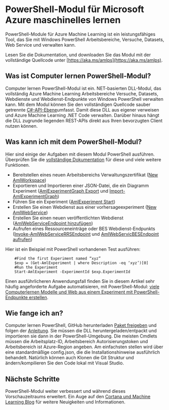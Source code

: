 <properties
    pageTitle="PowerShell-Module für maschinelles lernen | Microsoft Azure"
    description="PowerShell-Module für Azure Machine Learning ist im public Preview-Version verfügbar. Mithilfe von PowerShell erstellen und Verwalten von Arbeitsbereichen, Experimente und Webdienste."
    keywords="Experimentieren Sie lineare Regression Algorithmen für maschinelles lernen Computer lernen Lernprogramm, Vorhersagemodellen Verfahren Daten wissenschaftliches experiment"
    services="machine-learning"
    documentationCenter=""
    authors="hning86"
    manager="jhubbard"
    editor="cgronlun"/>

<tags
    ms.service="machine-learning"
    ms.workload="data-services"
    ms.tgt_pltfrm="na"
    ms.devlang="na"
    ms.topic="article"
    ms.date="08/05/2016"
    ms.author="garye;haining"/>

# <a name="powershell-module-for-microsoft-azure-machine-learning"></a>PowerShell-Modul für Microsoft Azure maschinelles lernen

PowerShell-Module für Azure Machine Learning ist ein leistungsfähiges Tool, das Sie mit Windows PowerShell Arbeitsbereiche, Versuche, Datasets, Web Service und verwalten kann.

Lesen Sie die Dokumentation, und downloaden Sie das Modul mit der vollständige Quellcode unter [https://aka.ms/amlps](https://aka.ms/amlps). 

## <a name="what-is-the-machine-learning-powershell-module"></a>Was ist Computer lernen PowerShell-Modul?

Computer lernen PowerShell-Modul ist ein. NET-basierten DLL-Modul, das vollständig Azure Machine Learning Arbeitsbereiche Versuche, Datasets, Webdienste und Webdienst-Endpunkte von Windows PowerShell verwalten kann. Mit dem Modul können Sie den vollständigen Quellcode sauber getrennte [C#-API-Ebene](https://github.com/hning86/azuremlps/blob/master/code/AzureMLSDK.cs)umfasst. Damit diese DLL aus eigener verweisen und Azure Machine Learning .NET Code verwalten. Darüber hinaus hängt die DLL zugrunde liegenden REST-APIs direkt aus Ihren bevorzugten Client nutzen können.

## <a name="what-can-i-do-with-the-powershell-module"></a>Was kann ich mit dem PowerShell-Modul?

Hier sind einige der Aufgaben mit diesem Modul PowerShell ausführen. Überprüfen Sie die [vollständige Dokumentation](https://aka.ms/amlps) für diese und viele weitere Funktionen.

- Bereitstellen eines neuen Arbeitsbereichs Verwaltungszertifikat ([New AmlWorkspace](https://github.com/hning86/azuremlps#new-amlworkspace))
- Exportieren und Importieren einer JSON-Datei, die ein Diagramm Experiment ([AmlExperimentGraph Export](https://github.com/hning86/azuremlps#export-amlexperimentgraph) und [Import-AmlExperimentGraph](https://github.com/hning86/azuremlps#import-amlexperimentgraph))
- Führen Sie ein Experiment ([AmlExperiment Start](https://github.com/hning86/azuremlps#start-amlexperiment))
- Erstellen Sie einen Webdienst aus einer vorhersageexperiment ([New AmlWebService](https://github.com/hning86/azuremlps#new-amlwebservice))
- Erstellen Sie einen neuen veröffentlichten Webdienst ([AmlWebServiceEndpoint hinzufügen](https://github.com/hning86/azuremlps#add-amlwebserviceendpoint))
- Aufrufen eines Ressourceneinträge oder BES Webdienst-Endpunkts ([Invoke-AmlWebServiceRRSEndpoint](https://github.com/hning86/azuremlps#invoke-amlwebservicerrsendpoint) und [AmlWebServicBESEndpoint aufrufen](https://github.com/hning86/azuremlps#invoke-amlwebservicebesendpoint))

Hier ist ein Beispiel mit PowerShell vorhandenen Test ausführen:

        #Find the first Experiment named “xyz”
        $exp = (Get-AmlExperiment | where Description -eq ‘xyz’)[0]
        #Run the Experiment
        Start-AmlExperiment -ExperimentId $exp.ExperimentId 

Einen ausführlicheren Anwendungsfall finden Sie in diesem Artikel sehr häufig angeforderte Aufgabe automatisieren, mit PowerShell-Modul: [viele Computerlernen Modelle und Web aus einem Experiment mit PowerShell-Endpunkte erstellen](machine-learning-create-models-and-endpoints-with-powershell.md).

## <a name="how-do-i-get-started"></a>Wie fange ich an?

Computer lernen PowerShell, GitHub herunterladen [Paket freigeben](https://github.com/hning86/azuremlps/releases) und folgen der [Anleitung](https://github.com/hning86/azuremlps/blob/master/README.md). Sie müssen die DLL heruntergeladen/entpackt und importieren sie dann in der PowerShell-Umgebung. Die meisten Cmdlets müssen die Arbeitsplatz-ID, Arbeitsbereich Autorisierungstoken und Arbeitsbereich ist Azure-Region angeben. Am einfachsten stellen wird über eine standardmäßige config.json, die die Installationshinweise ausführlich behandelt. Natürlich können auch Klonen die Git Struktur und ändern/kompilieren Sie den Code lokal mit Visual Studio.

## <a name="next-steps"></a>Nächste Schritte

PowerShell-Modul weiter verbessert und während dieses Vorschauzeitraums erweitert. Ein Auge auf den [Cortana und Machine Learning Blog](https://blogs.technet.microsoft.com/machinelearning/) für weitere Neuigkeiten und Informationen.
